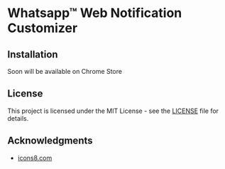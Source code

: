 # Whatsapp™ Web Notification Customizer


## Installation
Soon will be available on Chrome Store

## License
This project is licensed under the MIT License - see the [LICENSE](LICENSE) file for details.


## Acknowledgments

* [icons8.com](https://icons8.com/icon/42961/whatsapp)
